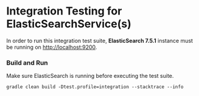 # Integration Testing for ElasticSearchService(s)
In order to run this integration test suite, __ElasticSearch 7.5.1__ instance must be running on 
[http://localhost:9200](http://localhost:9200). 

### Build and Run
Make sure ElasticSearch is running before executing the test suite.
```
gradle clean build -Dtest.profile=integration --stacktrace --info
```
